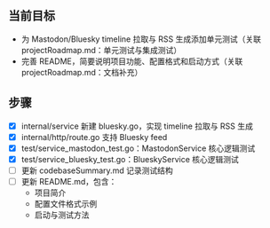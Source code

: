## 当前目标
- 为 Mastodon/Bluesky timeline 拉取与 RSS 生成添加单元测试（关联 projectRoadmap.md：单元测试与集成测试）
- 完善 README，简要说明项目功能、配置格式和启动方式（关联 projectRoadmap.md：文档补充）

## 步骤
- [x] internal/service 新建 bluesky.go，实现 timeline 拉取与 RSS 生成
- [x] internal/http/route.go 支持 Bluesky feed
- [x] test/service_mastodon_test.go：MastodonService 核心逻辑测试
- [x] test/service_bluesky_test.go：BlueskyService 核心逻辑测试
- [ ] 更新 codebaseSummary.md 记录测试结构
- [ ] 更新 README.md，包含：
  - 项目简介
  - 配置文件格式示例
  - 启动与测试方法
